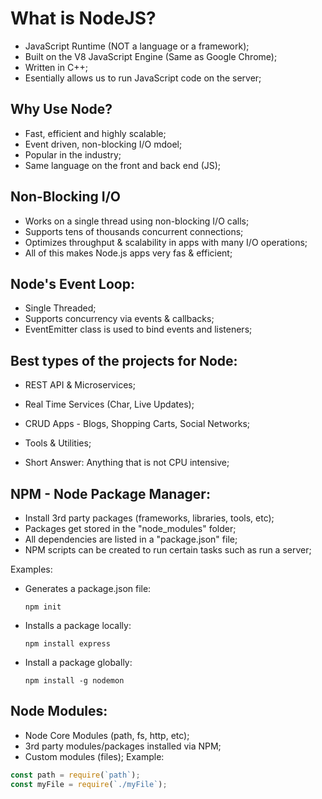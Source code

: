 # What is NodeJS?

- JavaScript Runtime (NOT a language or a framework);
- Built on the V8 JavaScript Engine (Same as Google Chrome);
- Written in C++;
- Esentially allows us to run JavaScript code on the server;

## Why Use Node?

- Fast, efficient and highly scalable;
- Event driven, non-blocking I/O mdoel;
- Popular in the industry;
- Same language on the front and back end (JS);

## Non-Blocking I/O

- Works on a single thread using non-blocking I/O calls;
- Supports tens of thousands concurrent connections;
- Optimizes throughput & scalability in apps with many I/O operations;
- All of this makes Node.js apps very fas & efficient;

## Node's Event Loop:

- Single Threaded;
- Supports concurrency via events & callbacks;
- EventEmitter class is used to bind events and listeners;

## Best types of the projects for Node:

- REST API & Microservices;
- Real Time Services (Char, Live Updates);
- CRUD Apps - Blogs, Shopping Carts, Social Networks;
- Tools & Utilities;

- Short Answer: Anything that is not CPU intensive;

## NPM - Node Package Manager:

- Install 3rd party packages (frameworks, libraries, tools, etc);
- Packages get stored in the "node_modules" folder;
- All dependencies are listed in a "package.json" file;
- NPM scripts can be created to run certain tasks such as run a server;

Examples:

- Generates a package.json file:
  ```shell
  npm init
  ```
- Installs a package locally:
  ```shell
  npm install express
  ```
- Install a package globally:
  ```shell
  npm install -g nodemon
  ```

## Node Modules:

- Node Core Modules (path, fs, http, etc);
- 3rd party modules/packages installed via NPM;
- Custom modules (files);
  Example:

```javascript
const path = require(`path`);
const myFile = require(`./myFile`);
```
